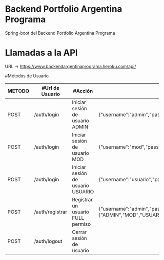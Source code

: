 # Backend Portfolio Argentina Programa
Spring-boot del Backend Portfolio Argentina Programa

# Llamadas a la API

URL -> https://www.backendargentinaprograma.heroku.com/api/

#Métodos de Usuario

METODO | #Url de Usuario | #Acción | #JSON de envio 
--- | --- | --- | --- 
POST | /auth/login | Iniciar sesión de usuario ADMIN | {"username":"admin","password":"123456"}
POST | /auth/login | Iniciar sesión de usuario MOD | {"username":"mod","password":"123456"}
POST | /auth/login | Iniciar sesión de usuario USUARIO | {"username":"usuario","password":"123456"}
POST | /auth/registrar | Registrar un usuario FULL permiso | {"username":"admin","password":"123456","email":"admin@admin.com","rol":["ADMIN","MOD","USUARIO"],"nombres":"gerardo","apellidos":"romero","telefono":"222222","domicilio":"micasa","nacionalidad":"argentina","fotoperfil":""}
POST | /auth/logout | Cerrar sesión de usuario | 
